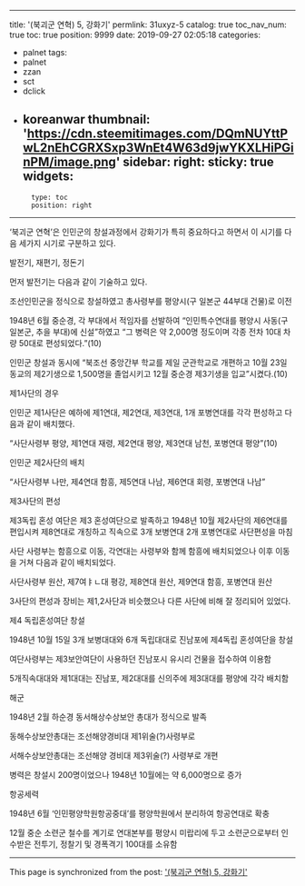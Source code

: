 
---
title: '(북괴군 연혁) 5, 강화기'
permlink: 31uxyz-5
catalog: true
toc_nav_num: true
toc: true
position: 9999
date: 2019-09-27 02:05:18
categories:
- palnet
tags:
- palnet
- zzan
- sct
- dclick
- koreanwar
thumbnail: 'https://cdn.steemitimages.com/DQmNUYttPwL2nEhCGRXSxp3WnEt4W63d9jwYKXLHiPGinPM/image.png'
sidebar:
    right:
        sticky: true
widgets:
    -
        type: toc
        position: right
---


‘북괴군 연혁’은 인민군의 창설과정에서 강화기가 특히 중요하다고 하면서 이 시기를 다음 세가지 시기로 구분하고 있다.

발전기, 재편기, 정돈기

먼저 발전기는 다음과 같이 기술하고 있다.

조선인민군을 정식으로 창설하였고 총사령부를 평양시(구 일본군 44부대 건물)로 이전

1948년 6월 중순경, 각 부대에서 적임자를 선발하여 “인민특수연대를 평양시 사동(구 일본군, 추을 부대)에 신설”하였고 “그 병력은 약 2,000명 정도이며 각종 전차 10대 차량 50대로 편성되었다.”(10)

인민군 창설과 동시에 “북조선 중앙간부 학교를 제일 군관학교로 개편하고 10월 23일 동교의 제2기생으로 1,500명을 졸업시키고 12월 중순경 제3기생을 입교”시켰다.(10)

제1사단의 경우

인민군 제1사단은 예하에 제1연대, 제2연대, 제3연대, 1개 포병연대를 각각 편성하고 다음과 같이 배치했다.

“사단사령부 평양, 제1연대 재령, 제2연대 평양, 제3연대 남천, 포병연대 평양”(10)

인민군 제2사단의 배치

“사단사령부 나만, 제4연대 함흥, 제5연대 나남, 제6연대 회령, 포병연대 나남”

제3사단의 편성

제3독립 혼성 여단은 제3 혼성여단으로 발족하고 1948년 10월 제2사단의 제6연대를 편입시켜 제8연대로 개칭하고 직속으로 3개 보병연대 2개 포병연대로 사단편성을 마침

사단 사령부는 함흥으로 이동, 각연대는 사령부와 함께 함흥에 배치되었으나 이후 이동을 거쳐 다음과 같이 배치되었다.

사단사령부 원산, 제7여ㅑㄴ대 평강, 제8연대 원산, 제9연대 함흥, 포병연대 원산

3사단의 편성과 장비는 제1,2사단과 비슷했으나 다른 사단에 비해 잘 정리되어 있었다.

제4 독립혼성여단 창설

1948년 10월 15일 3개 보병대대와 6개 독립대대로 진남포에 제4독립 혼성여단을 창설

여단사령부는 제3보안여단이 사용하던 진남포시 유시리 건물을 접수하여 이용함

5개직속대대와 제1대대는 진남포, 제2대대를 신의주에 제3대대를 평양에 각각 배치함

해군

1948년 2월 하순경 동서해상수상보안 총대가 정식으로 발족

동해수상보안총대는 조선해양경비대 제1위술(?)사령부로

서해수상보안총대는 조선해양 경비대 제3위술(?) 사령부로 개편

병력은 창설시 200명이었으나 1948년 10월에는 약 6,000명으로 증가

항공세력

1948년 6월 ‘인민평양학원항공중대’를 평양학원에서 분리하여 항공연대로 확충

12월 중순 소련군 철수를 계기로 연대본부를 평양시 미랍리에 두고 소련군으로부터 인수받은 전투기, 정찰기 및 경폭격기 100대를 소유함

- - -

This page is synchronized from the post: ['(북괴군 연혁) 5, 강화기'](https://steemit.com/@wisdomandjustice/31uxyz-5)
